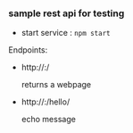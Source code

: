 ### sample rest api for testing 

- start service : `npm start`

Endpoints:

- http://<host>:<port>/ 
  
  returns a webpage

- http://<host>:<port>/hello/<sg>

  echo message
